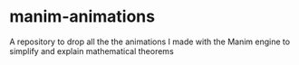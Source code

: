 # manim-animations
A repository to drop all the the animations I made with the Manim engine to simplify and explain mathematical theorems
